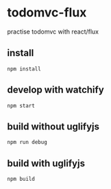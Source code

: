 todomvc-flux
===

practise todomvc with react/flux


## install
```npm install```

## develop with watchify
```npm start```

## build without uglifyjs
```npm run debug```

## build with uglifyjs
```npm build```
